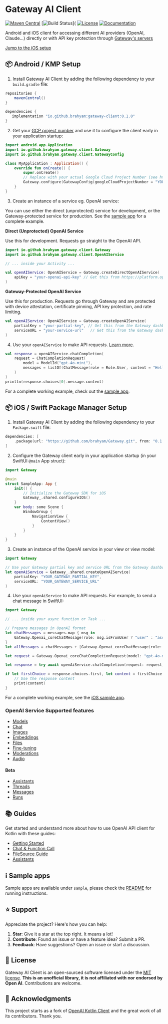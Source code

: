 # Gateway AI Client

[![Maven Central](https://img.shields.io/maven-central/v/io.github.brahyam/gateway-client?color=blue&label=Download)](https://central.sonatype.com/namespace/io.github.brahyam)
[![Build Status](https://img.shields.io/github/actions/workflow/status/brahyam/gateway-kmp/ci.yml?branch=main&logo=github)](
[![License](https://img.shields.io/github/license/brahyam/gateway-kmp?color=yellow)](LICENSE.md)
[![Documentation](https://img.shields.io/badge/docs-api-a97bff.svg?logo=kotlin)](https://docs.meetgateway.com/)

Android and iOS client for accessing different AI providers (OpenAI, Claude...) directly or with API
key protection through [Gateway's servers](https://meetgateway.com/)

[Jump to the iOS setup](#-ios--swift-package-manager-setup)

## 📦 Android / KMP Setup

1. Install Gateway AI Client by adding the following dependency to your `build.gradle` file:

```groovy
repositories {
    mavenCentral()
}

dependencies {
   implementation "io.github.brahyam:gateway-client:0.1.0"
}
```

2. Get your [GCP project number](https://console.cloud.google.com/welcome) and use it to configure
   the client early in your application startup:

```kotlin
import android.app.Application
import io.github.brahyam.gateway.client.Gateway
import io.github.brahyam.gateway.client.GatewayConfig

class MyApplication : Application() {
    override fun onCreate() {
        super.onCreate()
        // Replace with your actual Google Cloud Project Number (see https://console.cloud.google.com/welcome)
        Gateway.configure(GatewayConfig(googleCloudProjectNumber = "YOUR_GCP_PROJECT_NUMBER"))
    }
}
```

3. Create an instance of a service eg. OpenAI service:

You can use either the direct (unprotected) service for development, or the Gateway-protected service for production. See the [sample app](sample/README.md) for a complete example.

**Direct (Unprotected) OpenAI Service**

Use this for development. Requests go straight to the OpenAI API.

```kotlin
import io.github.brahyam.gateway.client.Gateway
import io.github.brahyam.gateway.client.OpenAIService

// ... inside your Activity ...

val openAIService: OpenAIService = Gateway.createDirectOpenAIService(
    apiKey = "your-openai-api-key" // Get this from https://platform.openai.com/api-keys
)
```

**Gateway-Protected OpenAI Service**

Use this for production. Requests go through Gateway and are protected with device attestation, certificate pinning, API key protection, and rate limiting.

```kotlin
val openAIService: OpenAIService = Gateway.createOpenAIService(
    partialKey = "your-partial-key", // Get this from the Gateway dashboard
    serviceURL = "your-service-url"   // Get this from the Gateway dashboard
)
```

4. Use your `openAIService` to make API requests. [Learn more](guides/GettingStarted.md).

```kotlin
val response = openAIService.chatCompletion(
    request = ChatCompletionRequest(
        model = ModelId("gpt-4o-mini"),
        messages = listOf(ChatMessage(role = Role.User, content = "Hello, how are you?"))
    )
)
println(response.choices[0].message.content)
```

For a complete working example, check out the [sample app](sample/android/README.md).

## 📦 iOS / Swift Package Manager Setup

1. Install Gateway AI Client by adding the following dependency to your `Package.swift` file:

```swift
dependencies: [
    .package(url: "https://github.com/brahyam/Gateway.git", from: "0.1.0")
]
```

2. Configure the Gateway client early in your application startup (in your SwiftUI `@main` App struct):

```swift
import Gateway

@main
struct SampleApp: App {
    init() {
        // Initialize the Gateway SDK for iOS
        Gateway_.shared.configureIOS()
    }
    var body: some Scene {
        WindowGroup {
            NavigationView {
                ContentView()
            }
        }
    }
}
```

3. Create an instance of the OpenAI service in your view or view model:

```swift
import Gateway

// Use your Gateway partial key and service URL from the Gateway dashboard
let openAiService = Gateway_.shared.createOpenAIService(
    partialKey: "YOUR_GATEWAY_PARTIAL_KEY",
    serviceURL: "YOUR_GATEWAY_SERVICE_URL"
)
```

4. Use your `openAiService` to make API requests. For example, to send a chat message in SwiftUI:

```swift
import Gateway

// ... inside your async function or Task ...

// Prepare messages in OpenAI format
let chatMessages = messages.map { msg in
    Gateway.Openai_coreChatMessage(role: msg.isFromUser ? "user" : "assistant", content: msg.text)
}
let allMessages = chatMessages + [Gateway.Openai_coreChatMessage(role: "user", content: inputText)]

let request = Gateway.Openai_coreChatCompletionRequest(model: "gpt-4o-mini", messages: allMessages, reasoningEffort: nil, temperature: nil, topP: nil, n: nil, stop: nil, store: nil, maxTokens: nil, maxCompletionTokens: nil, presencePenalty: nil, frequencyPenalty: nil, logitBias: nil, user: nil, functions: nil, functionCall: nil, responseFormat: nil, tools: nil, toolChoice: nil, seed: nil, logprobs: nil, topLogprobs: nil, instanceId: nil, streamOptions: nil)

let response = try await openAiService.chatCompletion(request: request, requestOptions: nil)

if let firstChoice = response.choices.first, let content = firstChoice.message.content {
    // Use the response content
    print(content)
}
```

For a complete working example, see the [iOS sample app](sample/ios/Sample/README.md).

### OpenAI Service Supported features

- [Models](guides/GettingStarted.md#models)
- [Chat](guides/GettingStarted.md#chat)
- [Images](guides/GettingStarted.md#images)
- [Embeddings](guides/GettingStarted.md#embeddings)
- [Files](guides/GettingStarted.md#files)
- [Fine-tuning](guides/GettingStarted.md#fine-tuning)
- [Moderations](guides/GettingStarted.md#moderations)
- [Audio](guides/GettingStarted.md#audio)

#### Beta

- [Assistants](guides/GettingStarted.md#assistants)
- [Threads](guides/GettingStarted.md#threads)
- [Messages](guides/GettingStarted.md#messages)
- [Runs](guides/GettingStarted.md#runs)

## 📚 Guides

Get started and understand more about how to use OpenAI API client for Kotlin with these guides:

- [Getting Started](guides/GettingStarted.md)
- [Chat & Function Call](guides/ChatToolCalls.md)
- [FileSource Guide](guides/FileSource.md)
- [Assistants](guides/Assistants.md)

## ℹ️ Sample apps

Sample apps are available under `sample`, please check the [README](sample/README.md) for running instructions.

## ⭐️ Support

Appreciate the project? Here's how you can help:

1. **Star**: Give it a star at the top right. It means a lot!
2. **Contribute**: Found an issue or have a feature idea? Submit a PR.
3. **Feedback**: Have suggestions? Open an issue or start a discussion.

## 📄 License

Gateway AI Client is an open-sourced software licensed under the [MIT license](LICENSE.md).
**This is an unofficial library, it is not affiliated with nor endorsed by Open AI**. Contributions
are welcome.

## 📝 Acknowledgments

This project starts as a fork of [OpenAI Kotlin Client](https://github.com/aallam/openai-kotlin) and
the great work of all its contributors. Thank you.
